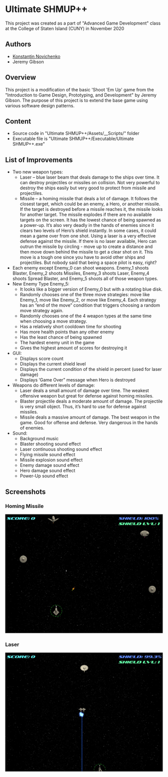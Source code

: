 # Ultimate SHMUP++
This project was created as a part of "Advanced Game Development" class at the College of Staten Island (CUNY) in November 2020

## Authors
- <a href="https://github.com/konstantinNovichenko">Konstantin Novichenko</a>
- Jeremy Gibson


## Overview
This project is a modification of the basic 'Shoot 'Em Up' game from the "Introduction to Game Design, Prototyping, and Development" by Jeremy Gibson.
The purpose of this project is to extend the base game using various software design patterns.

## Content
- Source code in "Ultimate SHMUP++/Assets/__Scripts/" folder
- Executable file is "Ultimate SHMUP++/Executable/Ultimate SHMUP++.exe"

## List of Improvements
- Two new weapon types:
  - Laser – blue laser beam that deals damage to the ships over time. It can destroy projectiles or missiles on collision. Not very powerful to destroy the ships easily but very good to protect from missile and projectiles.
  - Missile – a homing missile that deals a lot of damage. It follows the closest target, which could be an enemy, a Hero, or another missile. If the target is destroyed before a missile reaches it, the missile looks for another target. The missile explodes if there are no available targets on the screen. It has the lowest chance of being spawned as a power-up. It’s also very deadly in the hands of enemies since it clears two levels of Hero’s shield instantly. In some cases, it could mean a game over from one shot. Using a laser is a very effective defense against the missile. If there is no laser available, Hero can outrun the missile by circling - move up to create a distance and then move down behind the missile to get a clear shot on it. This move is a tough one since you have to avoid other ships and projectiles. But nobody said that being a space pilot is easy, right?
- Each enemy except Enemy_0 can shoot weapons. Enemy_1 shoots Blaster, Enemy_2 shoots Missiles, Enemy_3 shoots Laser, Enemy_4 shoots Spread Blaster, and Enemy_5 shoots all of those weapon types.
-	New Enemy Type Enemy_5:     
    * It looks like a bigger version of Enemy_0 but with a rotating blue disk.
    * Randomly chooses one of the three move strategies: move like Enemy_1, move like Enemy_2, or move like Enemy_4. Each strategy has an “end of the move” condition that triggers choosing a random move strategy again.
    * Randomly chooses one of the 4 weapon types at the same time when choosing a move strategy.
    * Has a relatively short cooldown time for shooting
    * Has more health points than any other enemy
    * Has the least chance of being spawned
    * The hardest enemy unit in the game
    * Gives the highest amount of scores for destroying it
-	GUI:
    - Displays score count
    - Displays the current shield level
    - Displays the current condition of the shield in percent (used for laser damage)
    - Displays ‘Game Over” message when Hero is destroyed
- Weapons do different levels of damage:
    - Laser deals a small amount of damage over time. The weakest offensive weapon but great for defense against homing missiles.
    - Blaster projectile deals a moderate amount of damage. The projectile is very small object. Thus, it’s hard to use for defense against missiles.
    - Missile deals a massive amount of damage. The best weapon in the game. Good for offense and defense. Very dangerous in the hands of enemies.
-	Sound:
    - Background music
    - Blaster shooting sound effect
    - Laser continuous shooting sound effect
    - Flying missile sound effect
    - Missile explosion sound effect
    - Enemy damage sound effect
    - Hero damage sound effect
    - Power-Up sound effect


## Screenshots

### Homing Missile
<img src='./Homing Missile.JPG' title='Homing Missile' width='' alt='MHoming Missile' />

### Laser
<img src='./Laser.JPG' title='Laser' width='' alt='Laser' />
